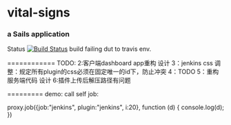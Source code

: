 # vital-signs
### a Sails application
Status [![Build Status](https://travis-ci.org/greengerong/vital-signs.png?branch=master)](https://travis-ci.org/greengerong/vital-signs)
build failing dut to travis env.

============
TODO:
2:客户端dashboard app重构 设计
3：jenkins css 调整：规定所有plugin的css必须在固定唯一的id下，防止冲突
4：TODO
5：重构服务端代码 设计
6:插件上传后解压路径有问题


=========
demo:
call self job:

 proxy.job({job:"jenkins", plugin:"jenkins", i:20}, function (d) {
        console.log(d);
    })